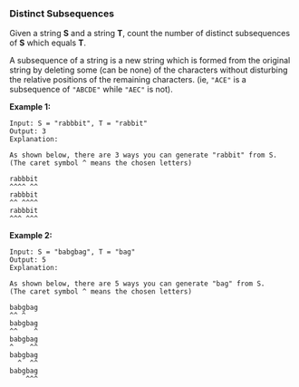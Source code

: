 ### Distinct Subsequences
 
 Given a string **S** and a string **T**, count the number of distinct subsequences of **S** which equals **T**.
 
 A subsequence of a string is a new string which is formed from the original string by deleting some (can be none) of the characters without disturbing the relative positions of the remaining characters. (ie, `"ACE"` is a subsequence of `"ABCDE"` while `"AEC"` is not).
 
 **Example 1:**
 
 ```
 Input: S = "rabbbit", T = "rabbit"
 Output: 3
 Explanation:
 
 As shown below, there are 3 ways you can generate "rabbit" from S.
 (The caret symbol ^ means the chosen letters)
 
 rabbbit
 ^^^^ ^^
 rabbbit
 ^^ ^^^^
 rabbbit
 ^^^ ^^^
 ```
 
 **Example 2:**
 
 ```
 Input: S = "babgbag", T = "bag"
 Output: 5
 Explanation:
 
 As shown below, there are 5 ways you can generate "bag" from S.
 (The caret symbol ^ means the chosen letters)
 
 babgbag
 ^^ ^
 babgbag
 ^^    ^
 babgbag
 ^    ^^
 babgbag
   ^  ^^
 babgbag
     ^^^
 ```
